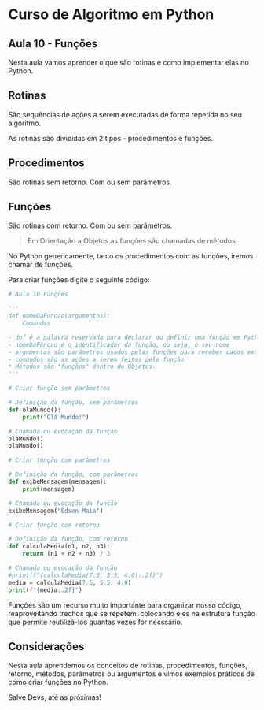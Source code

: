 # Curso de Algoritmo em Python

## Aula 10 - Funções

Nesta aula vamos aprender o que são rotinas e como implementar elas no Python.

## Rotinas

São sequências de ações a serem executadas de forma repetida no seu algoritmo.

As rotinas são divididas em 2 tipos - procedimentos e funções.

## Procedimentos

São rotinas sem retorno. Com ou sem parâmetros.

## Funções

São rotinas com retorno. Com ou sem parâmetros.

> Em Orientação a Objetos as funções são chamadas de métodos.

No Python genericamente, tanto os procedimentos com as funções, iremos chamar de funções.

Para criar funções digite o seguinte código:

~~~python
# Aula 10 Funções

'''
def nomeDaFuncao(argumentos):
    Comandos

- def é a palavra reservada para declarar ou definir uma função em Python
- nomeDaFuncao é o identificador da função, ou seja, o seu nome
- argumentos são parâmetros usados pelas funções para receber dados externos e usar internamente em operações na função
- comandos são as ações a serem feitas pela função
* Métodos são "funções" dentro de Objetos.
'''

# Criar função sem parâmetros

# Definição da função, sem parâmetros
def olaMundo():
    print("Olá Mundo!")

# Chamada ou evocação da função
olaMundo()
olaMundo()

# Criar função com parâmetros

# Definição da função, com parâmetros
def exibeMensagem(mensagem):
    print(mensagem)

# Chamada ou evocação da função
exibeMensagem("Edson Maia")

# Criar função com retorno

# Definição da função, com retorno
def calculaMedia(n1, n2, n3):
    return (n1 + n2 + n3) / 3

# Chamada ou evocação da função
#print(f"{calculaMedia(7.5, 5.5, 4.0):.2f}")
media = calculaMedia(7.5, 5.5, 4.0)
print(f"{media:.2f}")
~~~

Funções são um recurso muito importante para organizar nosso código, reaproveitando trechos que se repetem, colocando eles na estrutura função que permite reutilizá-los quantas vezes for necssário.

## Considerações

Nesta aula aprendemos os conceitos de rotinas, procedimentos, funções, retorno, métodos, parâmetros ou argumentos e vimos exemplos práticos de como criar funções no Python.

Salve Devs, até as próximas!
